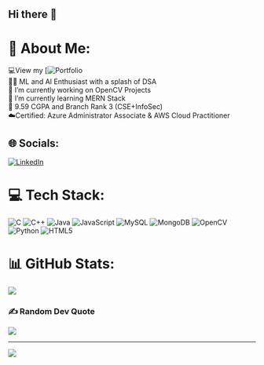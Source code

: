 ## Hi there 👋

# 💫 About Me:
💻View my [![Portfolio](https://simar-ahuja-portfolio.vercel.app0/)<br>👨‍💻 ML and AI Enthusiast with a splash of DSA<br>🔭 I’m currently working on OpenCV Projects<br>🌱 I’m currently learning MERN Stack<br>📄 9.59 CGPA and Branch Rank 3 (CSE+InfoSec)<br>☁️Certified: Azure Administrator Associate & AWS Cloud Practitioner


## 🌐 Socials:
[![LinkedIn](https://img.shields.io/badge/LinkedIn-%230077B5.svg?logo=linkedin&logoColor=white)](https://linkedin.com/in/simarahuja) 

# 💻 Tech Stack:
![C](https://img.shields.io/badge/c-%2300599C.svg?style=for-the-badge&logo=c&logoColor=white) ![C++](https://img.shields.io/badge/c++-%2300599C.svg?style=for-the-badge&logo=c%2B%2B&logoColor=white) ![Java](https://img.shields.io/badge/java-%23ED8B00.svg?style=for-the-badge&logo=openjdk&logoColor=white) ![JavaScript](https://img.shields.io/badge/javascript-%23323330.svg?style=for-the-badge&logo=javascript&logoColor=%23F7DF1E) ![MySQL](https://img.shields.io/badge/mysql-4479A1.svg?style=for-the-badge&logo=mysql&logoColor=white) ![MongoDB](https://img.shields.io/badge/MongoDB-%234ea94b.svg?style=for-the-badge&logo=mongodb&logoColor=white) ![OpenCV](https://img.shields.io/badge/opencv-%23white.svg?style=for-the-badge&logo=opencv&logoColor=white) ![Python](https://img.shields.io/badge/python-3670A0?style=for-the-badge&logo=python&logoColor=ffdd54) ![HTML5](https://img.shields.io/badge/html5-%23E34F26.svg?style=for-the-badge&logo=html5&logoColor=white)
# 📊 GitHub Stats:
<!--![](https://github-readme-stats.vercel.app/api?username=simxr&theme=dark&hide_border=false&include_all_commits=true&count_private=true)<br/>
![](https://github-readme-streak-stats.herokuapp.com/?user=simxr&theme=dark&hide_border=false)<br/>-->
![](https://github-readme-stats.vercel.app/api/top-langs/?username=simxr&theme=dark&hide_border=false&include_all_commits=true&count_private=true&layout=compact)

### ✍️ Random Dev Quote
![](https://quotes-github-readme.vercel.app/api?type=horizontal&theme=radical)

---
[![](https://visitcount.itsvg.in/api?id=simxr&icon=0&color=0)](https://visitcount.itsvg.in)

<!-- Proudly created with GPRM ( https://gprm.itsvg.in ) -->
